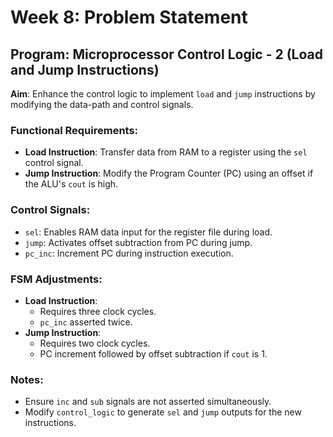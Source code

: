 # Week 8: Problem Statement

## Program: Microprocessor Control Logic - 2 (Load and Jump Instructions)

**Aim**: Enhance the control logic to implement `load` and `jump` instructions by modifying the data-path and control signals.

### Functional Requirements:

- **Load Instruction**: Transfer data from RAM to a register using the `sel` control signal.
- **Jump Instruction**: Modify the Program Counter (PC) using an offset if the ALU's `cout` is high.

### Control Signals:

- `sel`: Enables RAM data input for the register file during load.
- `jump`: Activates offset subtraction from PC during jump.
- `pc_inc`: Increment PC during instruction execution.

### FSM Adjustments:

- **Load Instruction**:
  - Requires three clock cycles.
  - `pc_inc` asserted twice.
- **Jump Instruction**:
  - Requires two clock cycles.
  - PC increment followed by offset subtraction if `cout` is 1.

### Notes:

- Ensure `inc` and `sub` signals are not asserted simultaneously.
- Modify `control_logic` to generate `sel` and `jump` outputs for the new instructions.
